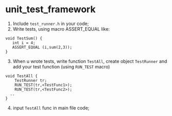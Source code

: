 # unit_test_framework
1) Include `test_runner.h` in your code;  
2) Write tests, using macro ASSERT_EQUAL like:
```
void TestSum() {
   int i = 4;
   ASSERT_EQUAL (i,sum(2,3));
}
  ```
3) When u wrote tests, write function `TestAll`, create object `TestRunner` and add your test function (using `RUN_TEST` macro)
  ```
void TestAll {
      TestRunner tr;
      RUN_TEST(tr,<TestFunc1>);
      RUN_TEST(tr,<TestFunc2>);
    ..
}
```
 4) input `TestAll` func in main file code;   
    
